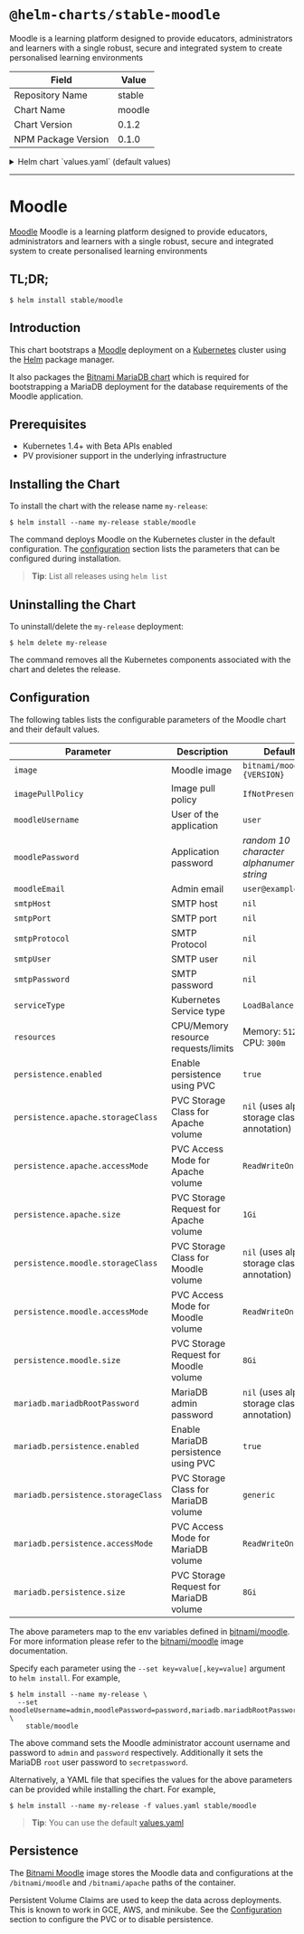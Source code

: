 # `@helm-charts/stable-moodle`

Moodle is a learning platform designed to provide educators, administrators and learners with a single robust, secure and integrated system to create personalised learning environments

| Field               | Value  |
| ------------------- | ------ |
| Repository Name     | stable |
| Chart Name          | moodle |
| Chart Version       | 0.1.2  |
| NPM Package Version | 0.1.0  |

<details>

<summary>Helm chart `values.yaml` (default values)</summary>

```yaml
## Bitnami Moodle` image version
## ref: https://hub.docker.com/r/bitnami/moodle/tags/
##
image: bitnami/moodle:3.2.1-r3

## Specify a imagePullPolicy
## Defaults to 'Always' if image tag is 'latest', else set to 'IfNotPresent'
## ref: http://kubernetes.io/docs/user-guide/images/#pre-pulling-images
##
imagePullPolicy: IfNotPresent

## User of the application
## ref: https://github.com/bitnami/bitnami-docker-moodle#configuration
##
moodleUsername: user

## Application password
## Defaults to a random 10-character alphanumeric string if not set
## ref: https://github.com/bitnami/bitnami-docker-moodle#configuration
##
# moodlePassword:

## Admin email
## ref: https://github.com/bitnami/bitnami-docker-moodle#configuration
moodleEmail: user@example.com

## SMTP mail delivery configuration
## ref: https://github.com/bitnami/bitnami-docker-moodle/#smtp-configuration
# smtpHost:
# smtpPort:
# smtpUser:
# smtpPassword:
# smtpProtocol:

##
## MariaDB chart configuration
##
mariadb:
  ## MariaDB admin password
  ## ref: https://github.com/bitnami/bitnami-docker-mariadb/blob/master/README.md#setting-the-root-password-on-first-run
  ##
  # mariadbRootPassword:

  ## Enable persistence using Persistent Volume Claims
  ## ref: http://kubernetes.io/docs/user-guide/persistent-volumes/
  ##
  persistence:
    enabled: true
    ## If defined, volume.beta.kubernetes.io/storage-class: <storageClass>
    ## Default: volume.alpha.kubernetes.io/storage-class: default
    ##
    # storageClass:
    accessMode: ReadWriteOnce
    size: 8Gi

## Kubernetes configuration
## For minikube, set this to NodePort, elsewhere use LoadBalancer
##
serviceType: LoadBalancer

## Enable persistence using Persistent Volume Claims
## ref: http://kubernetes.io/docs/user-guide/persistent-volumes/
##
persistence:
  enabled: true
  apache:
    ## If defined, volume.beta.kubernetes.io/storage-class: <storageClass>
    ## Default: volume.alpha.kubernetes.io/storage-class: default
    ##
    # storageClass:
    accessMode: ReadWriteOnce
    size: 1Gi
  moodle:
    ## If defined, volume.beta.kubernetes.io/storage-class: <storageClass>
    ## Default: volume.alpha.kubernetes.io/storage-class: default
    ##
    # storageClass:
    accessMode: ReadWriteOnce
    size: 8Gi

## Configure resource requests and limits
## ref: http://kubernetes.io/docs/user-guide/compute-resources/
##
resources:
  requests:
    memory: 512Mi
    cpu: 300m
```

</details>

---

# Moodle

[Moodle](https://www.moodle.org) Moodle is a learning platform designed to provide educators, administrators and learners with a single robust, secure and integrated system to create personalised learning environments

## TL;DR;

```console
$ helm install stable/moodle
```

## Introduction

This chart bootstraps a [Moodle](https://github.com/bitnami/bitnami-docker-moodle) deployment on a [Kubernetes](http://kubernetes.io) cluster using the [Helm](https://helm.sh) package manager.

It also packages the [Bitnami MariaDB chart](https://github.com/kubernetes/charts/tree/master/stable/mariadb) which is required for bootstrapping a MariaDB deployment for the database requirements of the Moodle application.

## Prerequisites

- Kubernetes 1.4+ with Beta APIs enabled
- PV provisioner support in the underlying infrastructure

## Installing the Chart

To install the chart with the release name `my-release`:

```console
$ helm install --name my-release stable/moodle
```

The command deploys Moodle on the Kubernetes cluster in the default configuration. The [configuration](#configuration) section lists the parameters that can be configured during installation.

> **Tip**: List all releases using `helm list`

## Uninstalling the Chart

To uninstall/delete the `my-release` deployment:

```console
$ helm delete my-release
```

The command removes all the Kubernetes components associated with the chart and deletes the release.

## Configuration

The following tables lists the configurable parameters of the Moodle chart and their default values.

| Parameter                          | Description                            | Default                                     |
| ---------------------------------- | -------------------------------------- | ------------------------------------------- |
| `image`                            | Moodle image                           | `bitnami/moodle:{VERSION}`                  |
| `imagePullPolicy`                  | Image pull policy                      | `IfNotPresent`                              |
| `moodleUsername`                   | User of the application                | `user`                                      |
| `moodlePassword`                   | Application password                   | _random 10 character alphanumeric string_   |
| `moodleEmail`                      | Admin email                            | `user@example.com`                          |
| `smtpHost`                         | SMTP host                              | `nil`                                       |
| `smtpPort`                         | SMTP port                              | `nil`                                       |
| `smtpProtocol`                     | SMTP Protocol                          | `nil`                                       |
| `smtpUser`                         | SMTP user                              | `nil`                                       |
| `smtpPassword`                     | SMTP password                          | `nil`                                       |
| `serviceType`                      | Kubernetes Service type                | `LoadBalancer`                              |
| `resources`                        | CPU/Memory resource requests/limits    | Memory: `512Mi`, CPU: `300m`                |
| `persistence.enabled`              | Enable persistence using PVC           | `true`                                      |
| `persistence.apache.storageClass`  | PVC Storage Class for Apache volume    | `nil` (uses alpha storage class annotation) |
| `persistence.apache.accessMode`    | PVC Access Mode for Apache volume      | `ReadWriteOnce`                             |
| `persistence.apache.size`          | PVC Storage Request for Apache volume  | `1Gi`                                       |
| `persistence.moodle.storageClass`  | PVC Storage Class for Moodle volume    | `nil` (uses alpha storage class annotation) |
| `persistence.moodle.accessMode`    | PVC Access Mode for Moodle volume      | `ReadWriteOnce`                             |
| `persistence.moodle.size`          | PVC Storage Request for Moodle volume  | `8Gi`                                       |
| `mariadb.mariadbRootPassword`      | MariaDB admin password                 | `nil` (uses alpha storage class annotation) |
| `mariadb.persistence.enabled`      | Enable MariaDB persistence using PVC   | `true`                                      |
| `mariadb.persistence.storageClass` | PVC Storage Class for MariaDB volume   | `generic`                                   |
| `mariadb.persistence.accessMode`   | PVC Access Mode for MariaDB volume     | `ReadWriteOnce`                             |
| `mariadb.persistence.size`         | PVC Storage Request for MariaDB volume | `8Gi`                                       |

The above parameters map to the env variables defined in [bitnami/moodle](http://github.com/bitnami/bitnami-docker-moodle). For more information please refer to the [bitnami/moodle](http://github.com/bitnami/bitnami-docker-moodle) image documentation.

Specify each parameter using the `--set key=value[,key=value]` argument to `helm install`. For example,

```console
$ helm install --name my-release \
  --set moodleUsername=admin,moodlePassword=password,mariadb.mariadbRootPassword=secretpassword \
    stable/moodle
```

The above command sets the Moodle administrator account username and password to `admin` and `password` respectively. Additionally it sets the MariaDB `root` user password to `secretpassword`.

Alternatively, a YAML file that specifies the values for the above parameters can be provided while installing the chart. For example,

```console
$ helm install --name my-release -f values.yaml stable/moodle
```

> **Tip**: You can use the default [values.yaml](values.yaml)

## Persistence

The [Bitnami Moodle](https://github.com/bitnami/bitnami-docker-moodle) image stores the Moodle data and configurations at the `/bitnami/moodle` and `/bitnami/apache` paths of the container.

Persistent Volume Claims are used to keep the data across deployments. This is known to work in GCE, AWS, and minikube.
See the [Configuration](#configuration) section to configure the PVC or to disable persistence.
